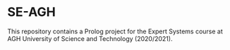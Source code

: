 # SE-AGH

This repository contains a Prolog project for the Expert Systems course at AGH University of Science and Technology (2020/2021).
